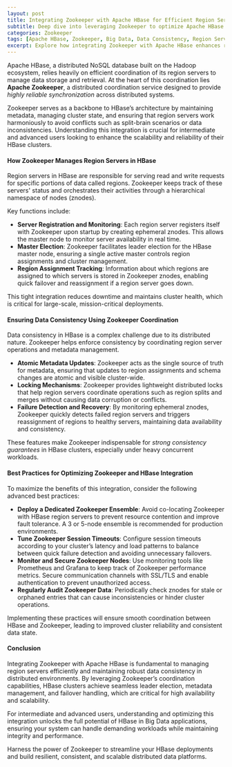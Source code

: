 ```yaml
---
layout: post  
title: Integrating Zookeeper with Apache HBase for Efficient Region Server Management and Data Consistency  
subtitle: Deep dive into leveraging Zookeeper to optimize Apache HBase region server coordination and ensure robust data consistency in Big Data environments  
categories: Zookeeper  
tags: [Apache HBase, Zookeeper, Big Data, Data Consistency, Region Servers, Distributed Systems, Hadoop, NoSQL]  
excerpt: Explore how integrating Zookeeper with Apache HBase enhances region server management and guarantees data consistency, providing scalable and reliable solutions for distributed data storage in Big Data ecosystems.  
---
```

Apache HBase, a distributed NoSQL database built on the Hadoop ecosystem, relies heavily on efficient coordination of its region servers to manage data storage and retrieval. At the heart of this coordination lies **Apache Zookeeper**, a distributed coordination service designed to provide *highly reliable synchronization* across distributed systems.  

Zookeeper serves as a backbone to HBase’s architecture by maintaining metadata, managing cluster state, and ensuring that region servers work harmoniously to avoid conflicts such as split-brain scenarios or data inconsistencies. Understanding this integration is crucial for intermediate and advanced users looking to enhance the scalability and reliability of their HBase clusters.

#### How Zookeeper Manages Region Servers in HBase

Region servers in HBase are responsible for serving read and write requests for specific portions of data called regions. Zookeeper keeps track of these servers' status and orchestrates their activities through a hierarchical namespace of nodes (znodes).  

Key functions include:  
- **Server Registration and Monitoring**: Each region server registers itself with Zookeeper upon startup by creating ephemeral znodes. This allows the master node to monitor server availability in real time.  
- **Master Election**: Zookeeper facilitates leader election for the HBase master node, ensuring a single active master controls region assignments and cluster management.  
- **Region Assignment Tracking**: Information about which regions are assigned to which servers is stored in Zookeeper znodes, enabling quick failover and reassignment if a region server goes down.  

This tight integration reduces downtime and maintains cluster health, which is critical for large-scale, mission-critical deployments.

#### Ensuring Data Consistency Using Zookeeper Coordination

Data consistency in HBase is a complex challenge due to its distributed nature. Zookeeper helps enforce consistency by coordinating region server operations and metadata management.  

- **Atomic Metadata Updates**: Zookeeper acts as the single source of truth for metadata, ensuring that updates to region assignments and schema changes are atomic and visible cluster-wide.  
- **Locking Mechanisms**: Zookeeper provides lightweight distributed locks that help region servers coordinate operations such as region splits and merges without causing data corruption or conflicts.  
- **Failure Detection and Recovery**: By monitoring ephemeral znodes, Zookeeper quickly detects failed region servers and triggers reassignment of regions to healthy servers, maintaining data availability and consistency.  

These features make Zookeeper indispensable for *strong consistency guarantees* in HBase clusters, especially under heavy concurrent workloads.

#### Best Practices for Optimizing Zookeeper and HBase Integration

To maximize the benefits of this integration, consider the following advanced best practices:  

- **Deploy a Dedicated Zookeeper Ensemble**: Avoid co-locating Zookeeper with HBase region servers to prevent resource contention and improve fault tolerance. A 3 or 5-node ensemble is recommended for production environments.  
- **Tune Zookeeper Session Timeouts**: Configure session timeouts according to your cluster’s latency and load patterns to balance between quick failure detection and avoiding unnecessary failovers.  
- **Monitor and Secure Zookeeper Nodes**: Use monitoring tools like Prometheus and Grafana to keep track of Zookeeper performance metrics. Secure communication channels with SSL/TLS and enable authentication to prevent unauthorized access.  
- **Regularly Audit Zookeeper Data**: Periodically check znodes for stale or orphaned entries that can cause inconsistencies or hinder cluster operations.  

Implementing these practices will ensure smooth coordination between HBase and Zookeeper, leading to improved cluster reliability and consistent data state.

#### Conclusion

Integrating Zookeeper with Apache HBase is fundamental to managing region servers efficiently and maintaining robust data consistency in distributed environments. By leveraging Zookeeper’s coordination capabilities, HBase clusters achieve seamless leader election, metadata management, and failover handling, which are critical for high availability and scalability.  

For intermediate and advanced users, understanding and optimizing this integration unlocks the full potential of HBase in Big Data applications, ensuring your system can handle demanding workloads while maintaining integrity and performance.  

Harness the power of Zookeeper to streamline your HBase deployments and build resilient, consistent, and scalable distributed data platforms.
